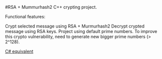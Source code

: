 #RSA + Mummurhash2
С++ crypting project.

Functional features:

Crypt selected message using RSA + Murmurhash2
Decrypt crypted message using RSA keys.
Project using default prime numbers. To improve this crypto vulnerability, need to generate new bigger prime numbers (> 2^128).

[С# equivalent](https://github.com/LaRtik/RSA-Mummurhash2)
